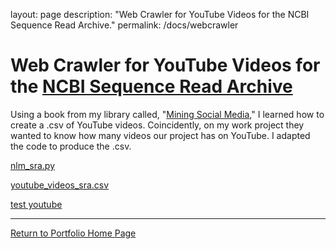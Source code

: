 layout: page
description: "Web Crawler for YouTube Videos for the NCBI Sequence Read Archive."
permalink: /docs/webcrawler





# Web Crawler for YouTube Videos for the [NCBI Sequence Read Archive](https://www.youtube.com/@NLMNIH/search?query=sra)

Using a book from my library called, "[Mining Social Media](https://socialdata.site/)," I learned how to create a .csv of YouTube videos.  Coincidently, on my work project they wanted to know how many videos our project has on YouTube. I adapted the code to produce the .csv.

[nlm_sra.py](https://github.com/jenpetsmit/jenpetsmit.github.io/blob/main/docs/webcrawlerpython.py)

[youtube_videos_sra.csv](https://github.com/jenpetsmit/jenpetsmit.github.io/blob/main/docs/webcrawler.csv)

[test youtube](https://github.com/jenpetsmit/python/blob/main/youtube_videos_sra.csv)

---

[Return to Portfolio Home Page](https://jenpetsmit.github.io/)
